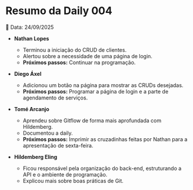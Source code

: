 # Resumo da Daily 004
📅 Data: 24/09/2025

- **Nathan Lopes**
  - Terminou a iniciação do CRUD de clientes.
  - Alertou sobre a necessidade de uma página de login.
  - **Próximos passos:** Continuar na programação.

- **Diego Áxel**
  - Adicionou um botão na página para mostrar as CRUDs desejadas.
  - **Próximos passos:** Programar a página de login e a parte de agendamento de serviços.

- **Tomé Arcanjo**
  - Aprendeu sobre Gitflow de forma mais aprofundada com Hildemberg.
  - Documentou a daily.
  - **Próximos passos:** Imprimir as cruzadinhas feitas por Nathan para a apresentação de sexta-feira.

- **Hildemberg Eling**
  - Ficou responsável pela organização do back-end, estruturando a API e o ambiente de programação.
  - Explicou mais sobre boas práticas de Git.
